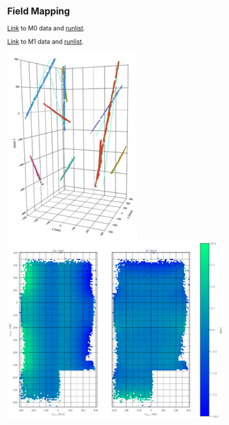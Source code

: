 ## Field Mapping

[Link](https://portal.nersc.gov/project/dune/data/Module0/TPC1+2/dataRuns/evdData/) to M0 data and
[runlist](https://portal.nersc.gov/project/dune/data/Module0/runlist.txt).
<br />

[Link](https://portal.nersc.gov/project/dune/data/Module1/reco/charge_only/) to M1 data and
[runlist](https://portal.nersc.gov/project/dune/data/Module1/runlist.txt).
<br />

<img src="https://github.com/alexdvornikov/M0/blob/main/m1_fitting.png" width="300"/>
<br />

<img src="https://github.com/alexdvornikov/M0/blob/main/tpc1.png" width="500"/>


